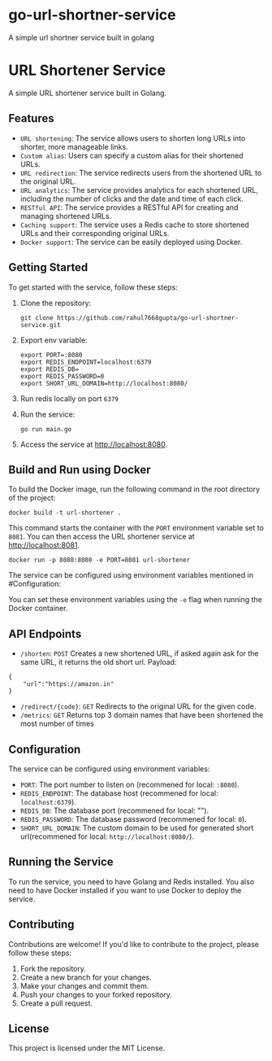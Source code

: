 # go-url-shortner-service
A simple url shortner service built in golang

# URL Shortener Service

A simple URL shortener service built in Golang.

## Features

* `URL shortening`: The service allows users to shorten long URLs into shorter, more manageable links.
* `Custom alias`: Users can specify a custom alias for their shortened URLs.
* `URL redirection`: The service redirects users from the shortened URL to the original URL.
* `URL analytics`: The service provides analytics for each shortened URL, including the number of clicks and the date and time of each click.
* `RESTful API`: The service provides a RESTful API for creating and managing shortened URLs.
* `Caching support`: The service uses a Redis cache to store shortened URLs and their corresponding original URLs.
* `Docker support`: The service can be easily deployed using Docker.

## Getting Started

To get started with the service, follow these steps:

1. Clone the repository:
    ```
    git clone https://github.com/rahul7668gupta/go-url-shortner-service.git
    ```

2. Export env variable:
    ```
    export PORT=:8080
    export REDIS_ENDPOINT=localhost:6379
    export REDIS_DB=
    export REDIS_PASSWORD=0
    export SHORT_URL_DOMAIN=http://localhost:8080/
    ```

3. Run redis locally on port `6379`

4. Run the service:
    ```
    go run main.go
    ```

5. Access the service at <http://localhost:8080>.

## Build and Run using Docker

To build the Docker image, run the following command in the root directory of the project:
```
docker build -t url-shortener .
```

This command starts the container with the `PORT` environment variable set to `8081`.  You can then access the URL shortener service at <http://localhost:8081>.
```
docker run -p 8080:8080 -e PORT=8081 url-shortener
```

The service can be configured using environment variables mentioned in #Configuration:

You can set these environment variables using the `-e` flag when running the Docker container.

## API Endpoints

* `/shorten`: `POST` Creates a new shortened URL, if asked again ask for the same URL, it returns the old short url. Payload: 
```
{
    "url":"https://amazon.in"
}
```
* `/redirect/{code}`: `GET` Redirects to the original URL for the given code.
* `/metrics`: `GET` Returns top 3 domain names that have been shortened the most
number of times

## Configuration

The service can be configured using environment variables:

* `PORT`: The port number to listen on (recommened for local: `:8080`).
* `REDIS_ENDPOINT`: The database host (recommened for local: `localhost:6379`).
* `REDIS_DB`: The database port (recommened for local: "").
* `REDIS_PASSWORD`: The database password (recommened for local: `0`).
* `SHORT_URL_DOMAIN`: The custom domain to be used for generated short url(recommened for local: `http://localhost:8080/`).

## Running the Service

To run the service, you need to have Golang and Redis installed. You also need to have Docker installed if you want to use Docker to deploy the service.

## Contributing

Contributions are welcome! If you'd like to contribute to the project, please follow these steps:

1. Fork the repository.
2. Create a new branch for your changes.
3. Make your changes and commit them.
4. Push your changes to your forked repository.
5. Create a pull request.

## License

This project is licensed under the MIT License.